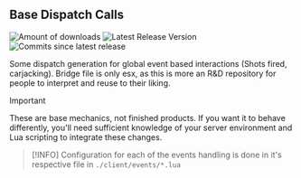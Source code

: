 ## Base Dispatch Calls

  ![Amount of downloads](https://img.shields.io/github/downloads/Maximus7474/lb-tablet-dispatch/total?logo=github)
  ![Latest Release Version](https://img.shields.io/github/v/release/Maximus7474/lb-tablet-dispatch?logo=github)
  ![Commits since latest release](https://img.shields.io/github/commits-since/Maximus7474/lb-tablet-dispatch/latest?logo=github)

Some dispatch generation for global event based interactions (Shots fired, carjacking).
Bridge file is only esx, as this is more an R&D repository for people to interpret and reuse to their liking.

> [!IMPORTANT]
> These are base mechanics, not finished products.
> If you want it to behave differently, you'll need sufficient knowledge of your server environment and Lua scripting to integrate these changes.

> [!INFO]
> Configuration for each of the events handling is done in it's respective file in `./client/events/*.lua`
